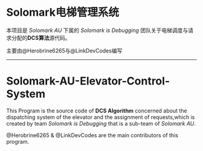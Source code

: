 # Solomark电梯管理系统
本项目是 _Solomark AU_ 下属的 _Solomark is Debugging_ 团队关于电梯调度与请求分配的**DCS算法**源代码。

主要由@Herobrine6265与@LinkDevCodes编写

---

# Solomark-AU-Elevator-Control-System
This Program is the source code of **DCS Algorithm** concerned about the dispatching system of the elevator and the assignment of requests,which is created by team _Solomark is Debugging_ that is a sub-team of _Solomark AU_.

@Herobrine6265 & @LinkDevCodes are the main contributors of this program.